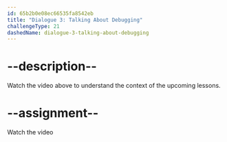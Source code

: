 ```yaml
---
id: 65b2b0e08ec66535fa8542eb
title: "Dialogue 3: Talking About Debugging"
challengeType: 21
dashedName: dialogue-3-talking-about-debugging
---
```


# --description--

Watch the video above to understand the context of the upcoming lessons.

# --assignment--

Watch the video
